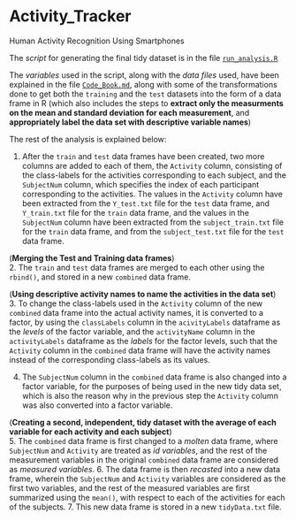 # Activity_Tracker

Human Activity Recognition Using Smartphones


The _script_ for generating the final tidy dataset is in the file [`run_analysis.R`](https://github.com/SarthakGiri32/Activity_Tracker/blob/master/run_analysis.R)

The _variables_ used in the script, along with the _data files_ used, have been explained in the file [`Code_Book.md`](https://github.com/SarthakGiri32/Activity_Tracker/blob/master/Code_Book.md), along with some of the transformations done to get both the `training` and the `test` datasets into the form of a data frame in R (which also includes the steps to **extract only the measurments on the mean and standard deviation for each measurement**, and **appropriately label the data set with descriptive variable names**)

The rest of the analysis is explained below:

1. After the `train` and `test` data frames have been created, two more columns are added to each of them, the `Activity` column, consisting of the class-labels for the activities corresponding to each subject, and the `SubjectNum` column, which specifies the index of each participant corresponding to the activities. The values in the `Activity` column have been extracted from the `Y_test.txt` file for the `test` data frame, and `Y_train.txt` file for the `train` data frame, and the values in the `SubjectNum` column have been extracted from the `subject_train.txt` file for the `train` data frame, and from the `subject_test.txt` file for the `test` data frame.

(**Merging the Test and Training data frames**)  
2. The `train` and `test` data frames are merged to each other using the `rbind()`, and stored in a new `combined` data frame.

(**Using descriptive activity names to name the activities in the data set**)  
3. To change the class-labels used in the `Activity` column of the new `combined` data frame into the actual activity names, it is converted to a factor, by using the `classLabels` column in the `acivityLabels` dataframe as the _levels_ of the factor variable, and the `activityName` column in the `activityLabels` dataframe as the _labels_ for the factor levels, such that the `Activity` column in the `combined` data frame will have the activity names instead of the corresponding class-labels as its values.

4. The `SubjectNum` column in the `combined` data frame is also changed into a factor variable, for the purposes of being used in the new tidy data set, which is also the reason why in the previous step the `Activity` column was also converted into a factor variable.

(**Creating a second, independent, tidy dataset with the average of each variable for each activity and each subject**)  
5. The `combined` data frame is first changed to a _molten_ data frame, where `SubjectNum` and `Activity` are treated as _id variables_, and the rest of the measurement variables in the original `combined` data frame are considered as _measured variables_.
6. The data frame is then _recasted_ into a new data frame, wherein the `SubjectNum` and `Activity` variables are considered as the first two variables, and the rest of the measured variables are first summarized using the `mean()`, with respect to each of the activities for each of the subjects.
7. This new data frame is stored in a new `tidyData.txt` file.
